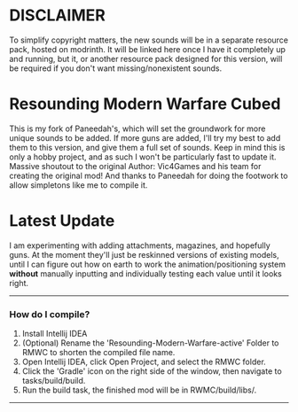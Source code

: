 # DISCLAIMER

To simplify copyright matters, the new sounds will be in a separate resource pack, hosted on modrinth. It will be linked here once I have it completely up and running, but it, or another resource pack designed for this version, will be required if you don't want missing/nonexistent sounds.

# Resounding Modern Warfare Cubed

This is my fork of Paneedah's, which will set the groundwork for more unique sounds to be added. If more guns are added, I'll try my best to add them to this version, and give them a full set of sounds. Keep in mind this is only a hobby project, and as such I won't be particularly fast to update it. Massive shoutout to the original Author: Vic4Games and his team for creating the original mod! And thanks to Paneedah for doing the footwork to allow simpletons like me to compile it.

# Latest Update

I am experimenting with adding attachments, magazines, and hopefully guns. At the moment they'll just be reskinned versions of existing models, until I can figure out how on earth to work the animation/positioning system __without__ manually inputting and individually testing each value until it looks right.

---

### How do I compile?
1. Install Intellij IDEA
2. (Optional) Rename the 'Resounding-Modern-Warfare-active' Folder to RMWC to shorten the compiled file name.
3. Open Intellij IDEA, click Open Project, and select the RMWC folder.
4. Click the 'Gradle' icon on the right side of the window, then navigate to tasks/build/build.
5. Run the build task, the finished mod will be in RWMC/build/libs/.

---

